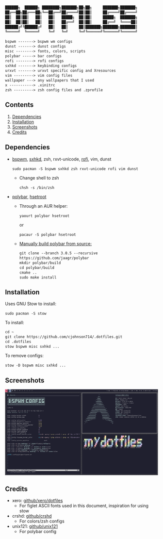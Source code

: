 ```
██████╗  ██████╗ ████████╗███████╗██╗██╗     ███████╗███████╗
██╔══██╗██╔═══██╗╚══██╔══╝██╔════╝██║██║     ██╔════╝██╔════╝
██║  ██║██║   ██║   ██║   █████╗  ██║██║     █████╗  ███████╗
██║  ██║██║   ██║   ██║   ██╔══╝  ██║██║     ██╔══╝  ╚════██║
██████╔╝╚██████╔╝   ██║   ██║     ██║███████╗███████╗███████║
╚═════╝  ╚═════╝    ╚═╝   ╚═╝     ╚═╝╚══════╝╚══════╝╚══════╝

bspwm -------> bspwm wm configs
dunst -------> dunst configs
misc --------> fonts, colors, scripts
polybar -----> bar configs
rofi --------> rofi configs
sxhkd -------> keybinding configs
urxvt -------> urxvt specific config and Xresources
vim ---------> vim config files
wallpaper ---> any wallpapers that I used
x -----------> .xinitrc
zsh ---------> zsh config files and .zprofile

```
## Contents
1. [Dependencies](#dependencies)
2. [Installation](#installation)
3. [Screenshots](#screenshots)
4. [Credits](#credits)

## Dependencies
- [bspwm](https://github.com/baskerville/bspwm), [sxhkd](https://github.com/baskerville/sxhkd), zsh, rxvt-unicode, [rofi](https://davedavenport.github.io/rofi/), vim, dunst

  `sudo pacman -S bspwm sxhkd zsh rxvt-unicode rofi vim dunst`

  - Change shell to zsh

    `chsh -s /bin/zsh`

- [polybar][8a64b679], [hsetroot](https://github.com/himdel/hsetroot)
  - Through an AUR helper:

    `yaourt polybar hsetroot`

    or

    `pacaur -S polybar hsetroot`

  - [Manually build polybar from source:][6faa9aee]
    ```
    git clone --branch 3.0.5 --recursive https://github.com/jaagr/polybar
    mkdir polybar/build
    cd polybar/build
    cmake ..
    sudo make install
    ```

  [8a64b679]: https://github.com/jaagr/polybar "polybar github"
  [6faa9aee]: https://github.com/jaagr/polybar#building-from-source "polybar github"

## Installation
Uses GNU Stow to install:

`sudo pacman -S stow`

To install:
```
cd ~
git clone https://github.com/cjohnson714/.dotfiles.git
cd .dotfiles
stow bspwm misc sxhkd ...
```
To remove configs:

`stow -D bspwm misc sxhkd ...`

## Screenshots
![SS1](screenshots/screenshot.png)

## Credits
- xero: [github/xero/dotfiles](https://github.com/xero/dotfiles)
  - For figlet ASCII fonts used in this document, inspiration for using stow
- crshd: [github/crshd](https://github.com/crshd)
  - For colors/zsh configs
- unix121: [github/unix121](https://github.com/unix121/i3wm-themes)
  - For polybar config

